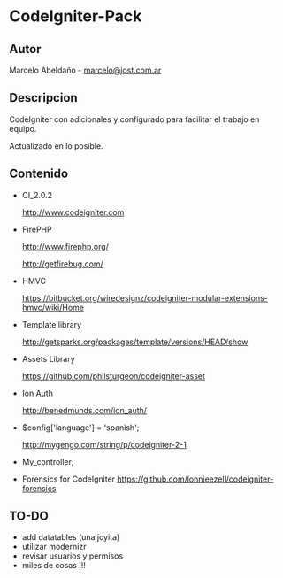 CodeIgniter-Pack
==================

Autor
------

Marcelo Abeldaño - <marcelo@jost.com.ar>

Descripcion
-----------

CodeIgniter con adicionales y configurado para facilitar el trabajo en equipo.

Actualizado en lo posible.


Contenido
--------
* CI_2.0.2

	http://www.codeigniter.com

* FirePHP

	http://www.firephp.org/

	http://getfirebug.com/


* HMVC 

	https://bitbucket.org/wiredesignz/codeigniter-modular-extensions-hmvc/wiki/Home

* Template library 


	http://getsparks.org/packages/template/versions/HEAD/show

* Assets Library

	https://github.com/philsturgeon/codeigniter-asset	

* Ion Auth
	
	http://benedmunds.com/ion_auth/
	
* $config['language']	= 'spanish'; 
	
	http://mygengo.com/string/p/codeigniter-2-1

* My_controller; 


* Forensics for CodeIgniter
	https://github.com/lonnieezell/codeigniter-forensics

TO-DO
-----

* add datatables (una joyita)
* utilizar modernizr
* revisar usuarios y permisos
* miles de cosas !!!

